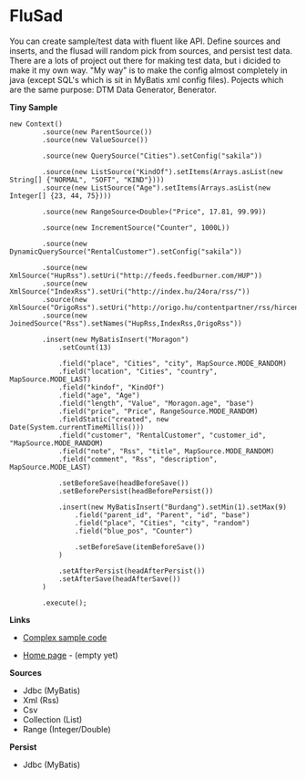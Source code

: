 FluSad
======

You can create sample/test data with fluent like API.
Define sources and inserts, and the flusad will random pick from sources, and persist test data.
There are a lots of project out there for making test data, but i dicided to make it my own way.
"My way" is to make the config almost completely in java (except SQL's which is sit in MyBatis xml config files).
Pojects which are the same purpose: DTM Data Generator, Benerator.

**Tiny Sample**

  	new Context()
			.source(new ParentSource())
			.source(new ValueSource())
		
			.source(new QuerySource("Cities").setConfig("sakila"))
		
			.source(new ListSource("KindOf").setItems(Arrays.asList(new String[] {"NORMAL", "SOFT", "KIND"})))
			.source(new ListSource("Age").setItems(Arrays.asList(new Integer[] {23, 44, 75})))
		
			.source(new RangeSource<Double>("Price", 17.81, 99.99))
		
			.source(new IncrementSource("Counter", 1000L))
		
			.source(new DynamicQuerySource("RentalCustomer").setConfig("sakila"))
		
			.source(new XmlSource("HupRss").setUri("http://feeds.feedburner.com/HUP"))
			.source(new XmlSource("IndexRss").setUri("http://index.hu/24ora/rss/"))
			.source(new XmlSource("OrigoRss").setUri("http://origo.hu/contentpartner/rss/hircentrum/origo.xml"))
			.source(new JoinedSource("Rss").setNames("HupRss,IndexRss,OrigoRss"))
			
			.insert(new MyBatisInsert("Moragon")
				.setCount(13)
				
				.field("place", "Cities", "city", MapSource.MODE_RANDOM)
				.field("location", "Cities", "country", MapSource.MODE_LAST)
				.field("kindof", "KindOf")
				.field("age", "Age")
				.field("length", "Value", "Moragon.age", "base")
				.field("price", "Price", RangeSource.MODE_RANDOM)
				.fieldStatic("created", new Date(System.currentTimeMillis()))
				.field("customer", "RentalCustomer", "customer_id", "MapSource.MODE_RANDOM)
				.field("note", "Rss", "title", MapSource.MODE_RANDOM)
				.field("comment", "Rss", "description", MapSource.MODE_LAST)
				
				.setBeforeSave(headBeforeSave())
				.setBeforePersist(headBeforePersist())
				
				.insert(new MyBatisInsert("Burdang").setMin(1).setMax(9)
					.field("parent_id", "Parent", "id", "base")
					.field("place", "Cities", "city", "random")
					.field("blue_pos", "Counter")
					
					.setBeforeSave(itemBeforeSave())
				)
				
				.setAfterPersist(headAfterPersist())
				.setAfterSave(headAfterSave())
			)
			
			.execute();

**Links**

* [Complex sample code](https://github.com/godzzo/flusad/blob/master/src/test/java/org/godzzo/flusad/test/config/TestContext.java)

* [Home page](http://godzzo.github.com/flusad) - (empty yet)

**Sources**

* Jdbc (MyBatis)
* Xml (Rss)
* Csv
* Collection (List)
* Range (Integer/Double)

**Persist**

* Jdbc (MyBatis)
